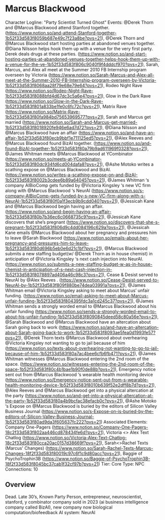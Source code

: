# Marcus Blackwood

Character Logline: "Party Scientist Turned Ghost"
Events: @Derek Thorn and @Marcus Blackwood attend Stanford together. (https://www.notion.so/and-attend-Stanford-together-1b52f33d583f8059b687e49c7f23a8be?pvs=21), @Derek Thorn and @Marcus Blackwood start hosting parties at abandoned venues together. @Diana Nilsson helps hook them up with a venue for the very first party.  Derek deals drugs at these parties.  (https://www.notion.so/and-start-hosting-parties-at-abandoned-venues-together-helps-hook-them-up-with-a-venue-for-the-ve-1b52f33d583f806c9040f9f4dddcf970?pvs=21), Sarah, Marcus, and Alex all meet at the Summer 2010 FB Internship program overseen by Victoria (https://www.notion.so/Sarah-Marcus-and-Alex-all-meet-at-the-Summer-2010-FB-Internship-program-overseen-by-Victoria-1b52f33d583f8068aa28f79e68e79e64?pvs=21), Rodeo Night Rave (https://www.notion.so/Rodeo-Night-Rave-1b52f33d583f8088bfd4d67dc3c5a6e4?pvs=21), Glow in the Dark Rave (https://www.notion.so/Glow-in-the-Dark-Rave-1b52f33d583f801a833be1fe0c6fc72c?pvs=21), Matrix Rave (https://www.notion.so/Matrix-Rave-1b52f33d583f80fa984bd75653969577?pvs=21), Sarah and Marcus get married (https://www.notion.so/Sarah-and-Marcus-get-married-1b52f33d583f8018920fe946e6ad7d72?pvs=21), @Diana Nilsson and @Marcus Blackwood have an affair (https://www.notion.so/and-have-an-affair-1b52f33d583f80ecb9bbf1e711125ed5?pvs=21), @Alex Reeves and @Marcus Blackwood found BizAI together. (https://www.notion.so/and-found-BizAI-together-1b52f33d583f80a79b9ad611969f0328?pvs=21), @James Whitman meets @Marcus Blackwood at YCombinator (https://www.notion.so/meets-at-YCombinator-1b52f33d583f80dc934fd6cd004dafa8?pvs=21), @Ashe Motoko writes a scathing expose on @Marcus Blackwood and BizAI.  (https://www.notion.so/writes-a-scathing-expose-on-and-BizAI-1b52f33d583f8002b3cdee6b89a64045?pvs=21), @James Whitman ‘s company AIBioComp gets funded by @Victoria Kingsley ‘s new VC firm along with @Marcus Blackwood ‘s NeurAI (https://www.notion.so/s-company-AIBioComp-gets-funded-by-s-new-VC-firm-along-with-s-NeurAI-1b52f33d583f80f0a1f3ecb9b9cdd040?pvs=21), @Jessicah Kane and @Marcus Blackwood begin having an affair. (https://www.notion.so/and-begin-having-an-affair-1b52f33d583f80b7b36ec6c0668735c9?pvs=21), @Jessicah Kane discovers that she’s pregnant (https://www.notion.so/discovers-that-she-s-pregnant-1b52f33d583f806d9c4dd084196c629a?pvs=21), @Jessicah Kane emails @Marcus Blackwood about her pregnancy and pressures him to leave @Sarah Blackwood  (https://www.notion.so/emails-about-her-pregnancy-and-pressures-him-to-leave-1b52f33d583f80d696b5eb0e6d21c1bf?pvs=21), @Marcus Blackwood submits a new staffing budget(w/ @Derek Thorn as in house chemist) in anticipation of @Victoria Kingsley ‘s next cash injection into NeurAI. (https://www.notion.so/submits-a-new-staffing-budget-w-as-in-house-chemist-in-anticipation-of-s-next-cash-injection-in-1b52f33d583f8078897ad406a46c98c3?pvs=21), Cease & Desist served to NeurAI by @Alex Reeves .  (https://www.notion.so/Cease-Desist-served-to-NeurAI-by-1b52f33d583f809f880be74dea03991a?pvs=21), @James Whitman email @Victoria Kingsley asking to meet about Marcus’ unfair funding. (https://www.notion.so/email-asking-to-meet-about-Marcus-unfair-funding-1b52f33d583f804395fdc3a1cd245c37?pvs=21), @James Whitman sends a strongly worded email to @Marcus Blackwood about his unfair funding (https://www.notion.so/sends-a-strongly-worded-email-to-about-his-unfair-funding-1b52f33d583f8090845deed58c80a56e?pvs=21), @Sarah Blackwood and @Marcus Blackwood have an altercation about Sarah going back to work (https://www.notion.so/and-have-an-altercation-about-Sarah-going-back-to-work-1b52f33d583f8093ae5fea0d1993fe57?pvs=21), @Derek Thorn texts @Marcus Blackwood about overhearing @Victoria Kingsley not wanting to go to jail because of him (https://www.notion.so/texts-about-overhearing-not-wanting-to-go-to-jail-because-of-him-1b52f33d583f80a7ac4bee6cfb6fb471?pvs=21), @James Whitman witnesses @Marcus Blackwood entering the 2nd room of the space.  (https://www.notion.so/witnesses-entering-the-2nd-room-of-the-space-1b52f33d583f80c4b1bae1b90f0de88b?pvs=21), Emergency notice sent out from @Marcus Blackwood ‘s wearable health monitoring device (https://www.notion.so/Emergency-notice-sent-out-from-s-wearable-health-monitoring-device-1b52f33d583f8010b639f52e2dff8b7d?pvs=21), @Alex Reeves and @Marcus Blackwood get into a physical altercation at the party (https://www.notion.so/and-get-into-a-physical-altercation-at-the-party-1b52f33d583f80a4b9bcfac38efacb0c?pvs=21), @Ashe Motoko ‘s Expose on @Marcus Blackwood is buried by the editors of Silicon Valley Business Journal (https://www.notion.so/s-Expose-on-is-buried-by-the-editors-of-Silicon-Valley-Business-Journal-1b52f33d583f80ad9da3f605637fc222?pvs=21)
Associated Elements: Company One-Pagers (https://www.notion.so/Company-One-Pagers-18c2f33d583f802aa446cd878434fe6d?pvs=21), Victoria <> Alex Text Chatlog (https://www.notion.so/Victoria-Alex-Text-Chatlog-18c2f33d583f80cca20ac0157d38669f?pvs=21), Sarah<>Rachel Texts (Marcus' Changes) (https://www.notion.so/Sarah-Rachel-Texts-Marcus-Changes-18f2f33d583f80019c97c6f1c9d80acc?pvs=21), Baggie of PsychoTrophin3B (https://www.notion.so/Baggie-of-PsychoTrophin3B-18f2f33d583f8045bc37cab1f32cf97b?pvs=21)
Tier: Core
Type: NPC
Connections: 10

## Overview

Dead. Late 30’s, Known Party Person, entrepreneur, neuroscientist, stanford, y combinator company sold in 2023 (ai business intelligence company called BizAI), new company now biological computation/biofeedback AI system: NeurAI